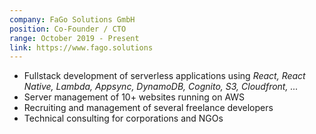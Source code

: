 ```yaml
---
company: FaGo Solutions GmbH
position: Co-Founder / CTO
range: October 2019 - Present
link: https://www.fago.solutions
---
```


- Fullstack development of serverless applications using *React, React Native, Lambda, Appsync, DynamoDB, Cognito, S3, Cloudfront, ...*
- Server management of 10+ websites running on AWS
- Recruiting and management of several freelance developers
- Technical consulting for corporations and NGOs
